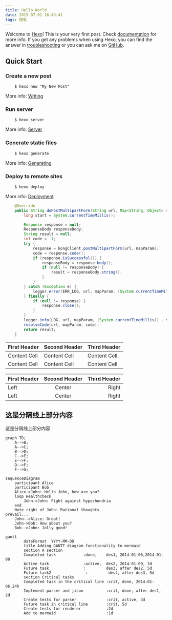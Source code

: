 ```yaml
---
title: Hello World
date: 2015-07-01 16:49:41
tags: 随笔
---
```

Welcome to [Hexo](https://hexo.io/)! This is your very first post. Check [documentation](https://hexo.io/docs/) for more info. If you get any problems when using Hexo, you can find the answer in [troubleshooting](https://hexo.io/docs/troubleshooting.html) or you can ask me on [GitHub](https://github.com/hexojs/hexo/issues).

## Quick Start

### Create a new post

```
	$ hexo new "My New Post"
```

More info: [Writing](https://hexo.io/docs/writing.html)
<!--more-->

### Run server

```
	$ hexo server
```

More info: [Server](https://hexo.io/docs/server.html)

### Generate static files

```
	$ hexo generate
```

More info: [Generating](https://hexo.io/docs/generating.html)

### Deploy to remote sites

```
	$ hexo deploy
```

More info: [Deployment](https://hexo.io/docs/deployment.html)

``` java
	@Override
    public String doPostMultipartForm(String url, Map<String, Object> mapParam) {
        long start = System.currentTimeMillis();

        Response response = null;
        ResponseBody responseBody;
        String result = null;
        int code = -1;
        try {
            response = kongClient.postMultipartForm(url, mapParam);
            code = response.code();
            if (response.isSuccessful()) {
                responseBody = response.body();
                if (null != responseBody) {
                    result = responseBody.string();
                }
            }
        } catch (Exception e) {
            logger.error(ERR_LOG, url, mapParam, (System.currentTimeMillis() - start), code, e);
        } finally {
            if (null != response) {
                response.close();
            }
        }
        logger.info(LOG, url, mapParam, (System.currentTimeMillis() - start), code, result);
        resolveCode(url, mapParam, code);
        return result;
    } 

```


First Header | Second Header | Third Header
------------ | ------------- | ------------
Content Cell | Content Cell  | Content Cell
Content Cell | Content Cell  | Content Cell


First Header | Second Header | Third Header
:----------- | :-----------: | -----------:
Left         | Center        | Right
Left         | Center        | Right



这是分隔线上部分内容
---
这是分隔线上部分内容

``` graph
graph TD;
    A-->B;
    A-->C;
    B-->D;
    C-->E;
    E-->F;
    D-->F;
    F-->G;
```


```graph
sequenceDiagram
    participant Alice
    participant Bob
    Alice->John: Hello John, how are you?
    loop Healthcheck
        John->John: Fight against hypochondria
    end
    Note right of John: Rational thoughts 
prevail...
    John-->Alice: Great!
    John->Bob: How about you?
    Bob-->John: Jolly good!
```


```graph
gantt
        dateFormat  YYYY-MM-DD
        title Adding GANTT diagram functionality to mermaid
        section A section
        Completed task            :done,    des1, 2014-01-06,2014-01-08
        Active task               :active,  des2, 2014-01-09, 3d
        Future task               :         des3, after des2, 5d
        Future task2               :         des4, after des3, 5d
        section Critical tasks
        Completed task in the critical line :crit, done, 2014-01-06,24h
        Implement parser and jison          :crit, done, after des1, 2d
        Create tests for parser             :crit, active, 3d
        Future task in critical line        :crit, 5d
        Create tests for renderer           :2d
        Add to mermaid                      :1d
```




